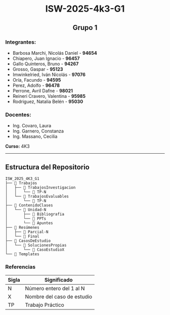 <h1 align="center">ISW-2025-4k3-G1</h1>

<h2 align="center">Grupo 1</h2>

### Integrantes:
- Barbosa Marchi, Nicolás Daniel - **94654**
- Chiapero, Juan Ignacio - **96457**
- Gallo Quinteros, Bruno - **94267**
- Grosso, Gaspar - **95123**
- Imwinkelried, Iván Nicolás - **97076**
- Oría, Facundo - **94595**
- Perez, Adolfo - **96478**
- Perrone, Avril Dafne - **98021**
- Reineri Cravero, Valentina - **95985**
- Rodriguez, Natalia Belén - **95030**

### Docentes:
- Ing. Covaro, Laura
- Ing. Garnero, Constanza
- Ing. Massano, Cecilia

**Curso:** 4K3

---

## Estructura del Repositorio

```
ISW_2025_4K3_G1
├── 📂 Trabajos
│   ├── 📂 TrabajosInvestigacion
│   │   └── 📂 TP-N
│   └── 📂 TrabajosEvaluables
│       └── 📂 TP-N
├── 📂 ContenidoClases
│   └── 📂 Unidad-N
│       ├── 📂 Bibliografia
│       └── 📂 PPTs
│       └── 📂 Apuntes
├── 📂 Resúmenes
│   ├── 📂 Parcial-N
│   └── 📂 Final 
├── 📂 CasosDeEstudio
│   └── 📂 SolucionesPropias
│       └── 📂 CasoEstudioX
└── 📂 Templates
```
### Referencias
| Sigla  | Significado                 |
|--------|-----------------------------|
| N      | Número entero del 1 al N    |
| X      | Nombre del caso de estudio  |
| TP     | Trabajo Práctico            |
